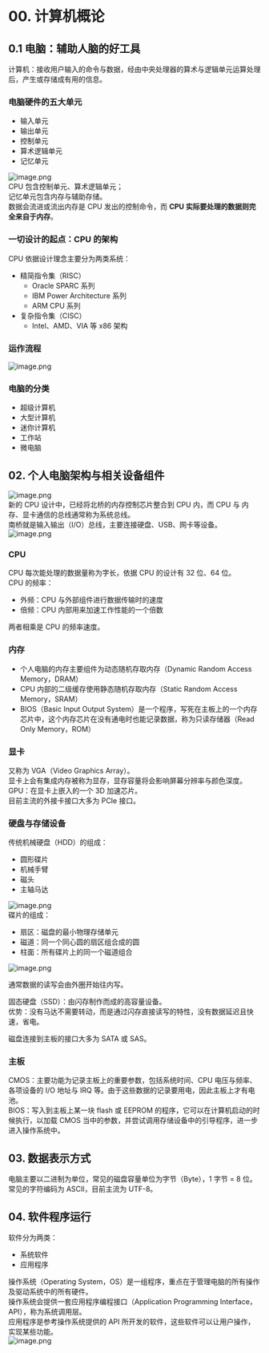 # 00. 计算机概论

## 0.1 电脑：辅助人脑的好工具

计算机：接收用户输入的命令与数据，经由中央处理器的算术与逻辑单元运算处理后，产生或存储成有用的信息。

### 电脑硬件的五大单元

- 输入单元
- 输出单元
- 控制单元
- 算术逻辑单元
- 记忆单元

![image.png](https://cdn.nlark.com/yuque/0/2022/png/12735713/1668840435958-4e22bb0c-7666-4795-ad6d-4e8e6a42134a.png#averageHue=%2351555e&clientId=u398dbe58-7124-4&crop=0&crop=0&crop=1&crop=1&from=paste&id=u3cb563dc&margin=%5Bobject%20Object%5D&name=image.png&originHeight=316&originWidth=524&originalType=binary&ratio=1&rotation=0&showTitle=false&size=24985&status=done&taskId=u971a9014-8015-42f7-8a2e-412876f1eca&title=)<br />CPU 包含控制单元、算术逻辑单元；<br />记忆单元包含内存与辅助存储。<br />数据会流进或流出内存是 CPU 发出的控制命令，而 **CPU 实际要处理的数据则完全来自于内存**。

### 一切设计的起点：CPU 的架构

CPU 依据设计理念主要分为两类系统：

- 精简指令集（RISC）
  - Oracle SPARC 系列
  - IBM Power Architecture 系列
  - ARM CPU 系列
- 复杂指令集（CISC）
  - Intel、AMD、VIA 等 x86 架构

### 运作流程

![image.png](https://cdn.nlark.com/yuque/0/2022/png/12735713/1668840740512-abfc344d-6216-43ba-a659-023d6d13ffe9.png#averageHue=%23667a68&clientId=u398dbe58-7124-4&crop=0&crop=0&crop=1&crop=1&from=paste&id=uf66e3a8f&margin=%5Bobject%20Object%5D&name=image.png&originHeight=361&originWidth=523&originalType=binary&ratio=1&rotation=0&showTitle=false&size=74174&status=done&style=none&taskId=uee793568-596b-4c17-b503-a4b0c4836f7&title=)

### 电脑的分类

- 超级计算机
- 大型计算机
- 迷你计算机
- 工作站
- 微电脑

## 02. 个人电脑架构与相关设备组件

![image.png](https://cdn.nlark.com/yuque/0/2022/png/12735713/1668842610832-4af66cbc-9825-4874-876d-1c6f3d5ef97e.png#averageHue=%23fbfdf6&clientId=u398dbe58-7124-4&crop=0&crop=0&crop=1&crop=1&from=paste&id=u2b1fd4d2&margin=%5Bobject%20Object%5D&name=image.png&originHeight=502&originWidth=600&originalType=binary&ratio=1&rotation=0&showTitle=false&size=229303&status=done&style=none&taskId=ucc1d07c8-6017-4923-93c7-c874759709b&title=)<br />新的 CPU 设计中，已经将北桥的内存控制芯片整合到 CPU 内，而 CPU 与 内存、显卡通信的总线通常称为系统总线。<br />南桥就是输入输出（I/O）总线，主要连接硬盘、USB、网卡等设备。<br />![image.png](https://cdn.nlark.com/yuque/0/2022/png/12735713/1668842799949-1b199ed2-bb39-487f-8dfb-a6ccb2e8cdeb.png#averageHue=%234b4940&clientId=u398dbe58-7124-4&crop=0&crop=0&crop=1&crop=1&from=paste&id=ub7dec5c9&margin=%5Bobject%20Object%5D&name=image.png&originHeight=938&originWidth=1050&originalType=binary&ratio=1&rotation=0&showTitle=false&size=1455081&status=done&style=none&taskId=u24371c06-c3c6-46b9-99b9-670618471b6&title=)

### CPU

CPU 每次能处理的数据量称为字长，依据 CPU 的设计有 32 位、64 位。<br />CPU 的频率：

- 外频：CPU 与外部组件进行数据传输时的速度
- 倍频：CPU 内部用来加速工作性能的一个倍数

两者相乘是 CPU 的频率速度。

### 内存

- 个人电脑的内存主要组件为动态随机存取内存（Dynamic Random Access Memory，DRAM）
- CPU 内部的二级缓存使用静态随机存取内存（Static Random Access Memory，SRAM）
- BIOS（Basic Input Output System）是一个程序，写死在主板上的一个内存芯片中，这个内存芯片在没有通电时也能记录数据，称为只读存储器（Read Only Memory，ROM）

### 显卡

又称为 VGA（Video Graphics Array）。<br />显卡上会有集成内存被称为显存，显存容量将会影响屏幕分辨率与颜色深度。<br />GPU：在显卡上嵌入的一个 3D 加速芯片。<br />目前主流的外接卡接口大多为 PCIe 接口。

### 硬盘与存储设备

传统机械硬盘（HDD）的组成：

- 圆形碟片
- 机械手臂
- 磁头
- 主轴马达

![image.png](https://cdn.nlark.com/yuque/0/2022/png/12735713/1668842841529-e78f2458-8d84-4ee8-b340-d2b57bb361ba.png#averageHue=%23b8b4ab&clientId=u398dbe58-7124-4&crop=0&crop=0&crop=1&crop=1&from=paste&id=uccfc2412&margin=%5Bobject%20Object%5D&name=image.png&originHeight=245&originWidth=347&originalType=binary&ratio=1&rotation=0&showTitle=false&size=102887&status=done&style=none&taskId=udf8affcf-c28c-4349-8896-09614ded906&title=)<br />碟片的组成：

- 扇区：磁盘的最小物理存储单元
- 磁道：同一个同心圆的扇区组合成的圆
- 柱面：所有碟片上的同一个磁道组合

![image.png](https://cdn.nlark.com/yuque/0/2022/png/12735713/1668842881336-a38464e7-1e51-467e-ae0c-b47ec7552559.png#averageHue=%23bfb099&clientId=u398dbe58-7124-4&crop=0&crop=0&crop=1&crop=1&from=paste&id=uc46f446d&margin=%5Bobject%20Object%5D&name=image.png&originHeight=418&originWidth=465&originalType=binary&ratio=1&rotation=0&showTitle=false&size=277151&status=done&style=none&taskId=uff26a432-3083-4f51-aa86-4c4c055312e&title=)

通常数据的读写会由外圈开始往内写。

固态硬盘（SSD）：由闪存制作而成的高容量设备。<br />优势：没有马达不需要转动，而是通过闪存直接读写的特性，没有数据延迟且快速，省电。

磁盘连接到主板的接口大多为 SATA 或 SAS。

### 主板

CMOS：主要功能为记录主板上的重要参数，包括系统时间、CPU 电压与频率、各项设备的 I/O 地址与 IRQ 等。由于这些数据的记录要用电，因此主板上才有电池。<br />BIOS：写入到主板上某一块 flash 或 EEPROM 的程序，它可以在计算机启动的时候执行，以加载 CMOS 当中的参数，并尝试调用存储设备中的引导程序，进一步进入操作系统中。

## 03. 数据表示方式

电脑主要以二进制为单位，常见的磁盘容量单位为字节（Byte），1 字节 = 8 位。<br />常见的字符编码为 ASCII，目前主流为 UTF-8。

## 04. 软件程序运行

软件分为两类：

- 系统软件
- 应用程序

操作系统（Operating System，OS）是一组程序，重点在于管理电脑的所有操作及驱动系统中的所有硬件。<br />操作系统会提供一套应用程序编程接口（Application Programming Interface，API），称为系统调用层。<br />应用程序是参考操作系统提供的 API 所开发的软件，这些软件可以让用户操作，实现某些功能。<br />![image.png](https://cdn.nlark.com/yuque/0/2022/png/12735713/1668844233644-5c81379f-5e94-4165-929d-e245e0532dc2.png#averageHue=%233a3e3e&clientId=u398dbe58-7124-4&crop=0&crop=0&crop=1&crop=1&from=paste&id=ufd2b31fa&margin=%5Bobject%20Object%5D&name=image.png&originHeight=285&originWidth=337&originalType=binary&ratio=1&rotation=0&showTitle=false&size=26448&status=done&style=none&taskId=u10f72282-8bef-414a-b0f5-ab3d041e186&title=)
